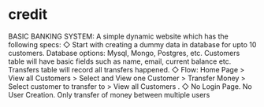 # credit
BASIC BANKING SYSTEM: A simple dynamic website which has the following specs: ◇ Start with creating a dummy data in database for upto 10 customers. Database options: Mysql, Mongo, Postgres, etc. Customers table will have basic fields such as name, email, current balance etc. Transfers table will record all transfers happened.  ◇ Flow: Home Page > View all Customers > Select and View one Customer > Transfer Money > Select customer to transfer to > View all Customers .  ◇ No Login Page. No User Creation. Only transfer of money between multiple users
